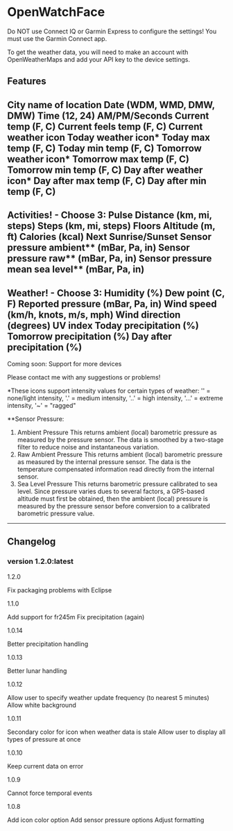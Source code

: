 # OpenWatchFace

Do NOT use Connect IQ or Garmin Express to configure the settings! You must use the Garmin Connect app.

To get the weather data, you will need to make an account with OpenWeatherMaps and add your API key to the device settings.

## Features

City name of location
Date (WDM, WMD, DMW, DMW)
Time (12, 24)
AM/PM/Seconds
Current temp (F, C)
Current feels temp (F, C)
Current weather icon
Today weather icon*
Today max temp (F, C)
Today min temp (F, C)
Tomorrow weather icon*
Tomorrow max temp (F, C)
Tomorrow min temp (F, C)
Day after weather icon*
Day after max temp (F, C)
Day after min temp (F, C)
--------------------------------------------------
Activities! - Choose 3:
Pulse
Distance (km, mi, steps)
Steps (km, mi, steps)
Floors
Altitude (m, ft)
Calories (kcal)
Next Sunrise/Sunset
Sensor pressure ambient** (mBar, Pa, in)
Sensor pressure raw** (mBar, Pa, in)
Sensor pressure mean sea level** (mBar, Pa, in)
--------------------------------------------------
Weather! - Choose 3:
Humidity (%)
Dew point (C, F)
Reported pressure (mBar, Pa, in)
Wind speed (km/h, knots, m/s, mph)
Wind direction (degrees)
UV index
Today precipitation (%)
Tomorrow precipitation (%)
Day after precipitation (%)
--------------------------------------------------
Coming soon:
Support for more devices

Please contact me with any suggestions or problems!


*These icons support intensity values for certain types of weather:
'' = none/light intensity, '.' = medium intensity, '..' = high intensity, '...' = extreme intensity, '~' = "ragged"

**Sensor Pressure:
1. Ambient Pressure
This returns ambient (local) barometric pressure as measured by the pressure sensor. The data is smoothed by a two-stage filter to reduce noise and instantaneous variation.
2. Raw Ambient Pressure
This returns ambient (local) barometric pressure as measured by the internal pressure sensor. The data is the temperature compensated information read directly from the internal sensor.
3. Sea Level Pressure
This returns barometric pressure calibrated to sea level. Since pressure varies dues to several factors, a GPS-based altitude must first be obtained, then the ambient (local) pressure is measured by the pressure sensor before conversion to a calibrated barometric pressure value.


--------------------------------------------------
## Changelog
### version 1.2.0:latest

1.2.0

Fix packaging problems with Eclipse

1.1.0

Add support for fr245m
Fix precipitation (again)

1.0.14

Better precipitation handling

1.0.13

Better lunar handling

1.0.12

Allow user to specify weather update frequency (to nearest 5 minutes)
Allow white background

1.0.11

Secondary color for icon when weather data is stale
Allow user to display all types of pressure at once

1.0.10

Keep current data on error

1.0.9

Cannot force temporal events

1.0.8

Add icon color option
Add sensor pressure options
Adjust formatting

